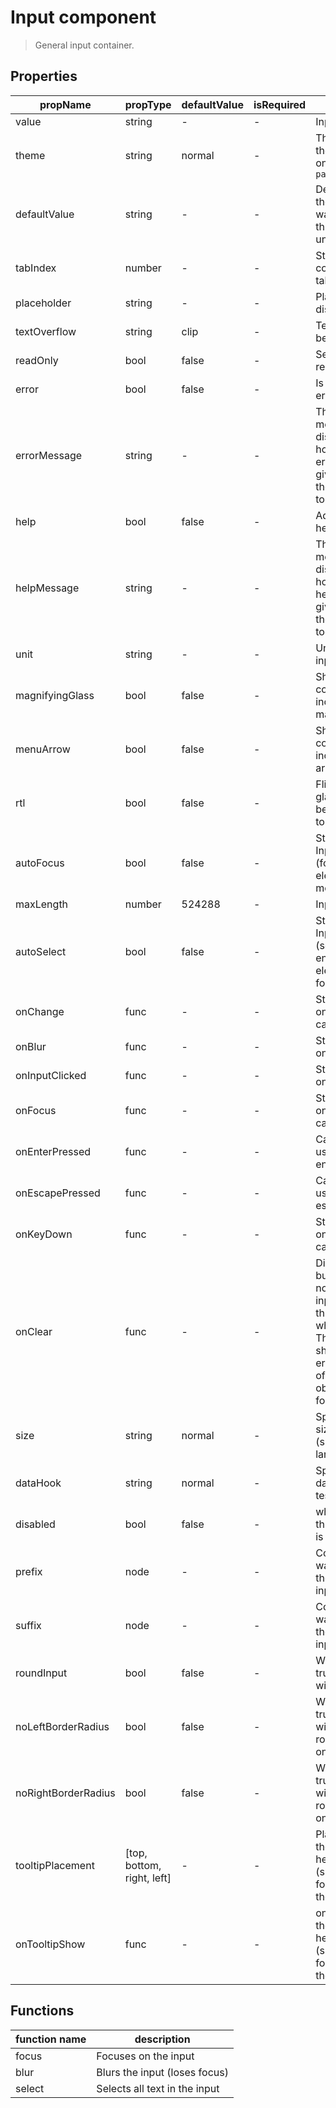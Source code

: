 # Input component

> General input container.

## Properties

| propName | propType | defaultValue | isRequired | description |
|----------|----------|--------------|------------|-------------|
| value | string | - | - | Inputs value |
| theme | string | normal | - | The theme of the input, can be one of `normal`, `paneltitle` |
| defaultValue | string | - | - | Default value for those who wants to use this component un-controlled |
| tabIndex  | number | - | - | Standard component tabIndex |
| placeholder  | string | - | - | Placeholder to display |
| textOverflow | string | clip | - | Text overflow behaviour |
| readOnly  | bool | false | - | Sets the input to readOnly |
| error  | bool | false | - | Is input value erroneous |
| errorMessage | string | - | - | The error message to display when hovering the error icon, if not given or empty there will be no tooltip |
| help  | bool | false | - | Adding a suffix help icon |
| helpMessage | string | - | - | The help message to display when hovering the help icon, if not given or empty there will be no tooltip |
| unit  | string | - | - | Unit to display in input box |
| magnifyingGlass | bool | false | - | Should the component include a magnifyingGlass |
| menuArrow | bool | false | - | Should the component include a menu arrow |
| rtl  | bool | false | - | Flip the magnify glass image so it be more suitable to rtl |
| autoFocus | bool | false  | - | Standard React Input autoFocus (focus the element on mount) |
| maxLength | number | 524288 | - | Input max length |
| autoSelect | bool | false | - | Standard React Input autoSelect (select the entire text of the element on focus) |
| onChange  | func | - | - | Standard input onChange callback |
| onBlur | func | - | -  | Standard input onBlur callback |
| onInputClicked | func | - | -  | Standard input onClick callback |
| onFocus | func | - | - | Standard input onFocus callback |
| onEnterPressed | func | - | - | Called when user presses -enter- |
| onEscapePressed | func | - | - | Called when user presses -escape- |
| onKeyDown | func | - | - | Standard input onKeyDown callback |
| onClear | func | - | - | Displays a X button on a non-empty input, and calls this callback when pressed. This callback should normally erase the value of the controlled object, and call focus |
| size | string | normal | - | Specifies the size of the input (small, normal, large) |
| dataHook | string | normal | - | Specifies a data-hook for tests |
| disabled | bool | false | - |  when set to true this component is disabled
| prefix | node | - | - | Component you want to show as the prefix of the input |
| suffix | node | - | - | Component you want to show as the suffix of the input |
| roundInput | bool | false | - | When set to true, this input will be rounded |
| noLeftBorderRadius | bool | false | - | When set to true, this input will have no rounded corners on its left |
| noRightBorderRadius | bool | false | - | When set to true, this input will have no rounded corners on its right |
| tooltipPlacement | [top, bottom, right, left] | - | - | Placement of the error and help tooltips (supported only for amaterial them for now) |
| onTooltipShow | func | - | - | onShow prop for the error and help tooltips (supported only for amaterial them for now)|

## Functions

| function name | description |
|---------------|-------------|
| focus | Focuses on the input |
| blur | Blurs the input (loses focus) |
| select | Selects all text in the input |
